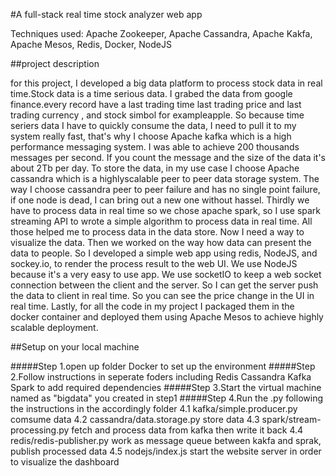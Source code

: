 #A full-stack real time stock analyzer web app

Techniques used:
Apache Zookeeper,
Apache Cassandra,
Apache Kakfa,
Apache Mesos,
Redis,
Docker,
NodeJS

##project description

for this project, I developed a big data platform to process stock data in real time.Stock data is a time serious data. I grabed the data from google finance.every record have a last trading time last trading price and last trading currency , and stock simbol for exampleapple. So because time seriers data I have to quickly consume the data, I need to pull it to my system really fast, that's why I choose Apache kafka which is a high performance messaging system. I was able to achieve 200 thousands messages per second. If you count the message and the size of the data it's about 2Tb per day. To store the data, in my use case I choose Apache cassandra which is a highlyscalable peer to peer data storage system. The way I choose cassandra peer to peer failure and has no single point  failure, if one node is dead, I can bring out a new one without hassel. Thirdly we have to process data in real time so we chose apache spark, so I use spark streaming API to wrote a simple algorithm to process data in real time. All those helped me to process data in the data store. Now I need a way to visualize the data. Then we worked on the way how data can present the data to people. So I developed a simple web app using redis, NodeJS, and sockey.io, to render the process result to the web UI. We use NodeJS because it's a very easy to use app. We use socketIO to keep a web socket connection between the client and the server. So I can get the server push the data to client in real time. So you can see the price change in the UI in real time. Lastly, for all the code in my project I packaged them in the docker container and deployed them using Apache Mesos to achieve highly scalable deployment.

##Setup on your local machine

#####Step 1.open up folder Docker to set up the environment 
#####Step 2.Follow instructions in seperate foders including Redis Cassandra Kafka Spark to add required dependencies
#####Step 3.Start the virtual machine named as "bigdata" you created in step1 
#####Step 4.Run the .py following the instructions in the accordingly folder
      4.1 kafka/simple.producer.py comsume data
      4.2 cassandra/data.storage.py  store data
      4.3 spark/stream-processing.py fetch and process data from kafka then write it back
      4.4 redis/redis-publisher.py work as message queue between kakfa and sprak, publish processed data
      4.5 nodejs/index.js start the website server in order to visualize the dashboard
